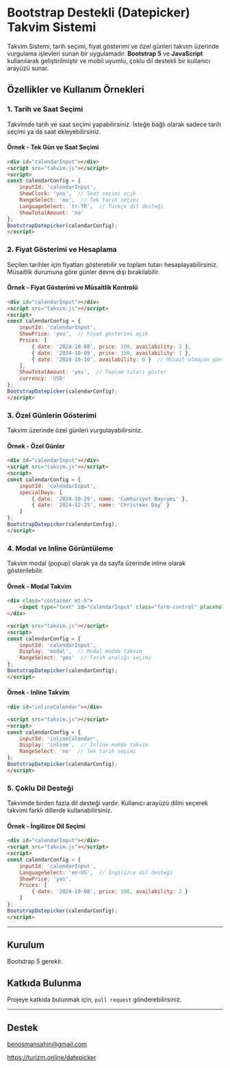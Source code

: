 
# Bootstrap Destekli (Datepicker) Takvim Sistemi

Takvim Sistemi, tarih seçimi, fiyat gösterimi ve özel günleri takvim üzerinde vurgulama işlevleri sunan bir uygulamadır. **Bootstrap 5** ve **JavaScript** kullanılarak geliştirilmiştir ve mobil uyumlu, çoklu dil destekli bir kullanıcı arayüzü sunar.

## Özellikler ve Kullanım Örnekleri

### 1. Tarih ve Saat Seçimi

Takvimde tarih ve saat seçimi yapabilirsiniz. İsteğe bağlı olarak sadece tarih seçimi ya da saat ekleyebilirsiniz.

#### Örnek - Tek Gün ve Saat Seçimi

```html
<div id="calendarInput"></div>
<script src="takvim.js"></script>
<script>
const calendarConfig = {
    inputId: 'calendarInput',
    ShowClock: 'yes',  // Saat seçimi açık
    RangeSelect: 'no',  // Tek tarih seçimi
    LanguageSelect: 'tr-TR',  // Türkçe dil desteği
    ShowTotalAmount: 'no'
};
BootstrapDatepicker(calendarConfig);
</script>
```

### 2. Fiyat Gösterimi ve Hesaplama

Seçilen tarihler için fiyatları gösterebilir ve toplam tutarı hesaplayabilirsiniz. Müsaitlik durumuna göre günler devre dışı bırakılabilir.

#### Örnek - Fiyat Gösterimi ve Müsaitlik Kontrolü

```html
<div id="calendarInput"></div>
<script src="takvim.js"></script>
<script>
const calendarConfig = {
    inputId: 'calendarInput',
    ShowPrice: 'yes',  // Fiyat gösterimi açık
    Prices: [
        { date: '2024-10-08', price: 100, availability: 2 },
        { date: '2024-10-09', price: 150, availability: 1 },
        { date: '2024-10-10', availability: 0 }  // Müsait olmayan gün
    ],
    ShowTotalAmount: 'yes',  // Toplam tutarı göster
    currency: 'USD'
};
BootstrapDatepicker(calendarConfig);
</script>
```

### 3. Özel Günlerin Gösterimi

Takvim üzerinde özel günleri vurgulayabilirsiniz.

#### Örnek - Özel Günler

```html
<div id="calendarInput"></div>
<script src="takvim.js"></script>
<script>
const calendarConfig = {
    inputId: 'calendarInput',
    specialDays: [
        { date: '2024-10-29', name: 'Cumhuriyet Bayramı' },
        { date: '2024-12-25', name: 'Christmas Day' }
    ]
};
BootstrapDatepicker(calendarConfig);
</script>
```

### 4. Modal ve Inline Görüntüleme

Takvim modal (popup) olarak ya da sayfa üzerinde inline olarak gösterilebilir.

#### Örnek - Modal Takvim

```html
<div class="container mt-5">
    <input type="text" id="calendarInput" class="form-control" placeholder="Tarih seçmek için tıklayın">
</div>

<script src="takvim.js"></script>
<script>
const calendarConfig = {
    inputId: 'calendarInput',
    Display: 'modal',  // Modal modda takvim
    RangeSelect: 'yes'  // Tarih aralığı seçimi
};
BootstrapDatepicker(calendarConfig);
</script>
```

#### Örnek - Inline Takvim

```html
<div id="inlineCalendar"></div>

<script src="takvim.js"></script>
<script>
const calendarConfig = {
    inputId: 'inlineCalendar',
    Display: 'inline',  // Inline modda takvim
    RangeSelect: 'no'  // Tek tarih seçimi
};
BootstrapDatepicker(calendarConfig);
</script>
```

### 5. Çoklu Dil Desteği

Takvimde birden fazla dil desteği vardır. Kullanıcı arayüzü dilini seçerek takvimi farklı dillerde kullanabilirsiniz.

#### Örnek - İngilizce Dil Seçimi

```html
<div id="calendarInput"></div>
<script src="takvim.js"></script>
<script>
const calendarConfig = {
    inputId: 'calendarInput',
    LanguageSelect: 'en-US',  // İngilizce dil desteği
    ShowPrice: 'yes',
    Prices: [
        { date: '2024-10-08', price: 100, availability: 2 }
    ]
};
BootstrapDatepicker(calendarConfig);
</script>
```

---

## Kurulum

Bootstrap 5 gerekir.

## Katkıda Bulunma

Projeye katkıda bulunmak için, `pull request` gönderebilirsiniz.

---

## Destek

benosmansahin@gmail.com

https://turizm.online/datepicker

